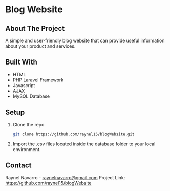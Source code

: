 # Blog Website 

## About The Project

A simple and user-friendly blog website that can provide useful information about your product and services.

## Built With

* HTML
* PHP Laravel Framework
* Javascript
* AJAX
* MySQL Database

## Setup

1. Clone the repo
   ```sh
   git clone https://github.com/raynel15/blogWebsite.git
   ```
2. Import the .csv files located inside the database folder to your local environment.


## Contact

Raynel Navarro - raynelnavarro@gmail.com
Project Link: https://github.com/raynel15/blogWebsite

